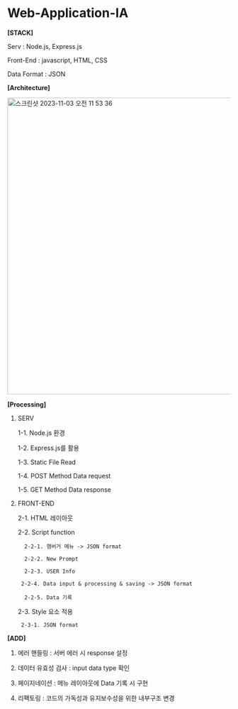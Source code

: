 # Web-Application-IA

**[STACK]**

Serv : Node.js, Express.js	

Front-End : javascript, HTML, CSS

Data Format : JSON




**[Architecture]**

<img width="669" alt="스크린샷 2023-11-03 오전 11 53 36" src="https://github.com/KDT-IaaS-Class-One-Group/wev-application-ia-yuan/assets/141980240/add5a9b8-a8f7-44ab-83f0-b7b0c51b0a53">


**[Processing]**
1. SERV

   	1-1. Node.js 환경

   	1-2. Express.js를 활용

   	1-3. Static File Read

   	1-4. POST Method Data request

   	1-5. GET Method Data response


   
3. FRONT-END

   	2-1. HTML 레이아웃

   	2-2. Script function

    	 2-2-1. 햄버거 메뉴 -> JSON format

    	 2-2-2. New Prompt

    	 2-2-3. USER Info

     	2-2-4. Data input & processing & saving -> JSON format

    	 2-2-5. Data 기록

   
   	2-3. Style 요소 적용

     	2-3-1. JSON format




**[ADD]**

1. 에러 핸들링 : 서버 에러 시 response 설정

2. 데이터 유효성 검사 : input data type 확인

3. 페이지네이션 : 메뉴 레이아웃에 Data 기록 시 구현

4. 리팩토링 : 코드의 가독성과 유지보수성을 위한 내부구조 변경
    
